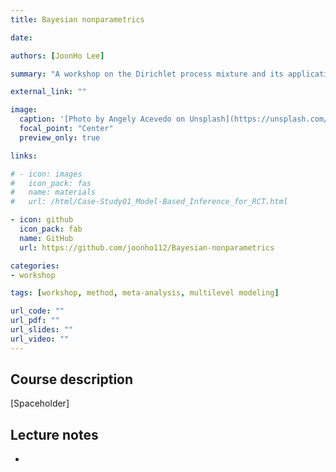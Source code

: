 ```yaml
---
title: Bayesian nonparametrics

date: 

authors: [JoonHo Lee]

summary: "A workshop on the Dirichlet process mixture and its applications"

external_link: ""

image:
  caption: '[Photo by Angely Acevedo on Unsplash](https://unsplash.com/photos/T6BsBZdGwbg)'
  focal_point: "Center"
  preview_only: true

links:

# - icon: images
#   icon_pack: fas
#   name: materials
#   url: /html/Case-Study01_Model-Based_Inference_for_RCT.html

- icon: github
  icon_pack: fab
  name: GitHub
  url: https://github.com/joonho112/Bayesian-nonparametrics

categories:
- workshop

tags: [workshop, method, meta-analysis, multilevel modeling]

url_code: ""
url_pdf: ""
url_slides: ""
url_video: ""
---
```


## Course description 

[Spaceholder]


## Lecture notes

- 
